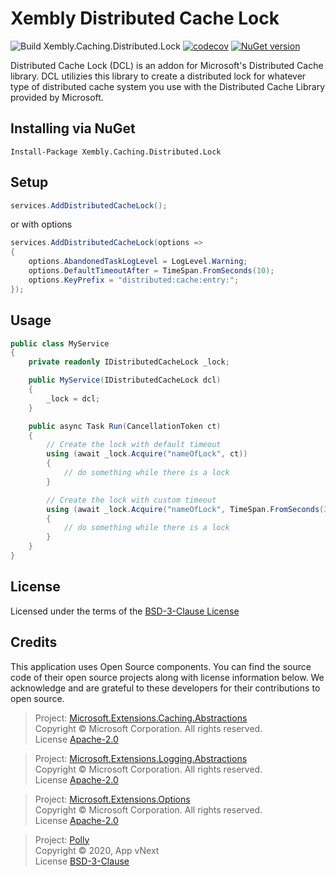 # Xembly Distributed Cache Lock

![Build Xembly.Caching.Distributed.Lock](https://github.com/xembly/xembly-caching-distributed-lock/workflows/Build%20Xembly.Caching.Distributed.Lock/badge.svg)
[![codecov](https://codecov.io/gh/xembly/xembly-caching-distributed-lock/branch/master/graph/badge.svg)](https://codecov.io/gh/xembly/xembly-caching-distributed-lock)
[![NuGet version](https://badge.fury.io/nu/Xembly.Caching.Distributed.Lock.svg)](https://badge.fury.io/nu/Xembly.Caching.Distributed.Lock)

Distributed Cache Lock (DCL) is an addon for Microsoft's Distributed Cache library. DCL utilizies this library
to create a distributed lock for whatever type of distributed cache system you use with the Distributed Cache
Library provided by Microsoft.

## Installing via NuGet

    Install-Package Xembly.Caching.Distributed.Lock

## Setup

```csharp
services.AddDistributedCacheLock();
```

or with options

```csharp
services.AddDistributedCacheLock(options =>
{
    options.AbandonedTaskLogLevel = LogLevel.Warning;
    options.DefaultTimeoutAfter = TimeSpan.FromSeconds(10);
    options.KeyPrefix = "distributed:cache:entry:";
});
```

## Usage

```csharp
public class MyService
{
	private readonly IDistributedCacheLock _lock;

	public MyService(IDistributedCacheLock dcl)
	{
		_lock = dcl;
	}

	public async Task Run(CancellationToken ct)
	{
		// Create the lock with default timeout
		using (await _lock.Acquire("nameOfLock", ct))
		{
			// do something while there is a lock
		}

		// Create the lock with custom timeout
		using (await _lock.Acquire("nameOfLock", TimeSpan.FromSeconds(30), ct))
		{
			// do something while there is a lock
		}
	}
}
```

## License

Licensed under the terms of the [BSD-3-Clause License](https://opensource.org/licenses/BSD-3-Clause)

## Credits

This application uses Open Source components. You can find the source code of their open source projects along with license information below. We acknowledge and are grateful to these developers for their contributions to open source.


>Project: [Microsoft.Extensions.Caching.Abstractions](https://www.nuget.org/packages/Microsoft.Extensions.Caching.Abstractions/)<br>
Copyright © Microsoft Corporation. All rights reserved.<br>
License [Apache-2.0](https://licenses.nuget.org/Apache-2.0)

>Project: [Microsoft.Extensions.Logging.Abstractions](https://www.nuget.org/packages/Microsoft.Extensions.Logging.Abstractions/)<br>
Copyright © Microsoft Corporation. All rights reserved.<br>
License [Apache-2.0](https://licenses.nuget.org/Apache-2.0)

>Project: [Microsoft.Extensions.Options](https://www.nuget.org/packages/Microsoft.Extensions.Options/)<br>
Copyright © Microsoft Corporation. All rights reserved.<br>
License [Apache-2.0](https://licenses.nuget.org/Apache-2.0)

>Project: [Polly](https://www.nuget.org/packages/Polly/)<br>
Copyright © 2020, App vNext<br>
License [BSD-3-Clause](https://licenses.nuget.org/BSD-3-Clause)
